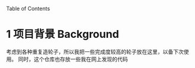 Table of Contents

# 1 项目背景 Background
  考虑到各种重复造轮子，所以我把一些完成度较高的轮子放在这里，以备下次使用。
  同时，这个仓库也存放一些我在网上发现的代码
